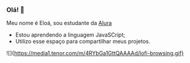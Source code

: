 ### Olá! 👋

Meu nome é Eloá, sou estudante da [Alura](https://www.alura.com.br)
- Estou aprendendo a linguagem JavaSCript;
- Utilizo esse espaço para compartilhar meus projetos.

![]{https://media1.tenor.com/m/4RYbGa1GttQAAAAd/lofi-browsing.gif}

